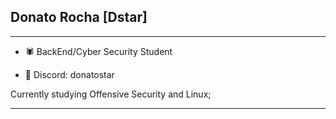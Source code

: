 ## Donato Rocha [Dstar]
-----
- 🕷 BackEnd/Cyber Security Student

- 🔱 Discord: donatostar

Currently studying Offensive Security and Linux;

-----
##
